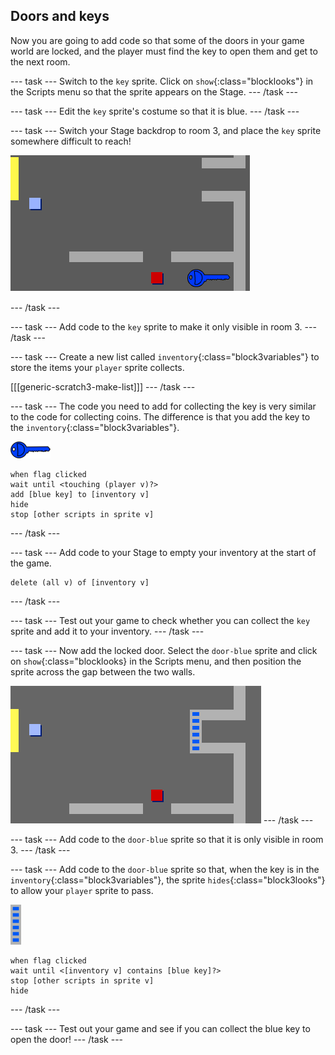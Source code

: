 ## Doors and keys

Now you are going to add code so that some of the doors in your game world are locked, and the player must find the key to open them and get to the next room.

\--- task \--- Switch to the `key` sprite. Click on `show`{:class="blocklooks"} in the Scripts menu so that the sprite appears on the Stage. \--- /task \---

\--- task \--- Edit the `key` sprite's costume so that it is blue. \--- /task \---

\--- task \--- Switch your Stage backdrop to room 3, and place the `key` sprite somewhere difficult to reach!

![स्क्रीनशॉट](images/world-key.png)

\--- /task \---

\--- task \--- Add code to the `key` sprite to make it only visible in room 3. \--- /task \---

\--- task \--- Create a new list called `inventory`{:class="block3variables"} to store the items your `player` sprite collects.

[[[generic-scratch3-make-list]]] \--- /task \---

\--- task \--- The code you need to add for collecting the key is very similar to the code for collecting coins. The difference is that you add the key to the `inventory`{:class="block3variables"}.

![कुंजी](images/key.png)

```blocks3
when flag clicked
wait until <touching (player v)?>
add [blue key] to [inventory v]
hide
stop [other scripts in sprite v]
```

\--- /task \---

\--- task \--- Add code to your Stage to empty your inventory at the start of the game.

```blocks3
delete (all v) of [inventory v]
```

\--- /task \---

\--- task \--- Test out your game to check whether you can collect the `key` sprite and add it to your inventory. \--- /task \---

\--- task \--- Now add the locked door. Select the `door-blue` sprite and click on `show`{:class="blocklooks} in the Scripts menu, and then position the sprite across the gap between the two walls.

![स्क्रीनशॉट](images/world-door.png) \--- /task \---

\--- task \--- Add code to the `door-blue` sprite so that it is only visible in room 3. \--- /task \---

\--- task \--- Add code to the `door-blue` sprite so that, when the key is in the `inventory`{:class="block3variables"}, the sprite `hides`{:class="block3looks"} to allow your `player` sprite to pass.

![door](images/door.png)

```blocks3
when flag clicked
wait until <[inventory v] contains [blue key]?>
stop [other scripts in sprite v]
hide
```

\--- /task \---

\--- task \--- Test out your game and see if you can collect the blue key to open the door! \--- /task \---